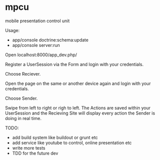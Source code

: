 mpcu
====

mobile presentation control unit

Usage:

- app/console doctrine:schema:update
- app/console server:run

Open localhost:8000/app_dev.php/

Register a UserSession via the Form and login with your credentials.

Choose Reciever.

Open the page on the same or another device again and login with your credentials.

Choose Sender.

Swipe from left to right or righ to left. The Actions are saved within your UserSession and the Recieving Site will display every action the Sender is doing in real time.

TODO:

- add build system like buildout or grunt etc
- add service like youtube to control, online presentation etc 
- write more tests
- TDD for the future dev
